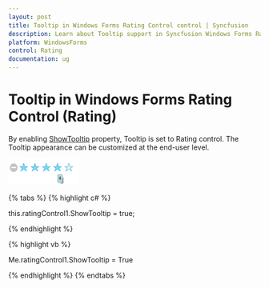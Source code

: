 ```yaml
---
layout: post
title: Tooltip in Windows Forms Rating Control control | Syncfusion
description: Learn about Tooltip support in Syncfusion Windows Forms Rating Control (Rating) control and more details.
platform: WindowsForms
control: Rating  
documentation: ug
---
```


# Tooltip in Windows Forms Rating Control (Rating)

By enabling [ShowTooltip](https://help.syncfusion.com/cr/windowsforms/Syncfusion.Windows.Forms.Tools.RatingControl.html#Syncfusion_Windows_Forms_Tools_RatingControl_ShowTooltip) property, Tooltip is set to Rating control. The Tooltip appearance can be customized at the end-user level.

![ToolTip](ToolTip_images/ToolTip_img1.png)

{% tabs %}
{% highlight c# %}

this.ratingControl1.ShowTooltip = true;

{% endhighlight %}

{% highlight vb %}

Me.ratingControl1.ShowTooltip = True

{% endhighlight %}
{% endtabs %}
